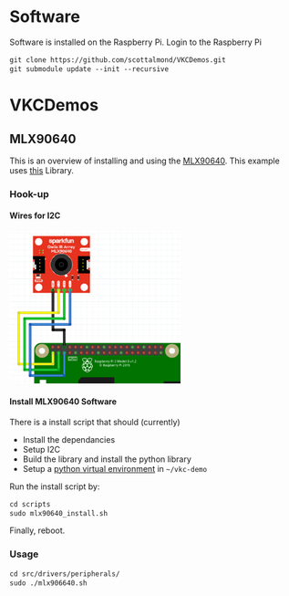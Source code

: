 # Software
Software is installed on the Raspberry Pi. Login to the Raspberry Pi 

~~~
git clone https://github.com/scottalmond/VKCDemos.git
git submodule update --init --recursive
~~~

# VKCDemos

## MLX90640
This is an overview of installing and using the [MLX90640][mlx90640-ref]. This example uses [this][mlx90640-lib] Library.

### Hook-up

#### Wires for I2C 
[<img src="docs/MLX90640_and_RPi.png" width=300>][mlx90640-hookup]

#### Install MLX90640 Software

There is a install script that should (currently)

 * Install the dependancies
 * Setup I2C
 * Build the library and install the python library
 * Setup a [python virtual environment][py-venv] in `~/vkc-demo`

Run the install script by:
~~~
cd scripts
sudo mlx90640_install.sh
~~~
Finally, reboot.

### Usage

~~~
cd src/drivers/peripherals/
sudo ./mlx906640.sh
~~~

[mlx90640-ref]:    https://www.sparkfun.com/products/14844
[mlx90640-lib]:    https://github.com/pimoroni/mlx90640-library
[mlx90640-hookup]: https://learn.sparkfun.com/tutorials/qwiic-ir-array-mlx90640-hookup-guide/all
[py-venv]:         https://docs.python.org/3/library/venv.html


